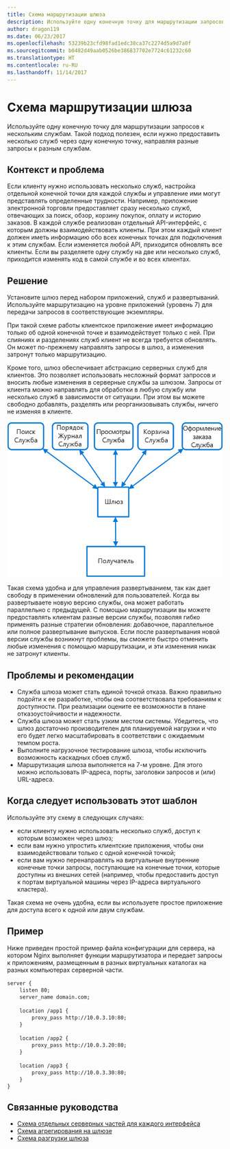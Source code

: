 ```yaml
---
title: Схема маршрутизации шлюза
description: Используйте одну конечную точку для маршрутизации запросов к нескольким службам.
author: dragon119
ms.date: 06/23/2017
ms.openlocfilehash: 53239b23cfd98fad1edc38ca37c2274d5a9d7a0f
ms.sourcegitcommit: b0482d49aab0526be386837702e7724c61232c60
ms.translationtype: HT
ms.contentlocale: ru-RU
ms.lasthandoff: 11/14/2017
---
```

# <a name="gateway-routing-pattern"></a>Схема маршрутизации шлюза

Используйте одну конечную точку для маршрутизации запросов к нескольким службам. Такой подход полезен, если нужно предоставить несколько служб через одну конечную точку, направляя разные запросы к разным службам.

## <a name="context-and-problem"></a>Контекст и проблема

Если клиенту нужно использовать несколько служб, настройка отдельной конечной точки для каждой службы и управление ими могут представлять определенные трудности. Например, приложение электронной торговли предоставляет сразу несколько служб, отвечающих за поиск, обзор, корзину покупок, оплату и историю заказов. В каждой службе реализован отдельный API-интерфейс, с которым должны взаимодействовать клиенты. При этом каждый клиент должен иметь информацию обо всех конечных точках для подключения к этим службам. Если изменяется любой API, приходится обновлять все клиенты. Если вы разделяете одну службу на две или несколько служб, приходится изменять код в самой службе и во всех клиентах.

## <a name="solution"></a>Решение

Установите шлюз перед набором приложений, служб и развертываний. Используйте маршрутизацию на уровне приложений (уровень 7) для передачи запросов в соответствующие экземпляры.

При такой схеме работы клиентское приложение имеет информацию только об одной конечной точке и взаимодействует только с ней. При слияниях и разделениях служб клиент не всегда требуется обновлять. Он может по-прежнему направлять запросы в шлюз, а изменения затронут только маршрутизацию.

Кроме того, шлюз обеспечивает абстракцию серверных служб для клиентов. Это позволяет использовать несложный формат запросов и вносить любые изменения в серверные службы за шлюзом. Запросы от клиента можно направлять для обработки в любую службу или несколько служб в зависимости от ситуации. При этом вы можете свободно добавлять, разделять или реорганизовывать службы, ничего не изменяя в клиенте.

![](./_images/gateway-routing.png)
 
Такая схема удобна и для управления развертыванием, так как дает свободу в применении обновлений для пользователей. Когда вы развертываете новую версию службы, она может работать параллельно с предыдущей. С помощью маршрутизации вы можете предоставлять клиентам разные версии службы, позволяя гибко применять разные стратегии обновления: добавочное, параллельное или полное развертывание выпусков. Если после развертывания новой версии службы возникнут проблемы, вы сможете быстро отменить любые изменения с помощью маршрутизации, и эти изменения никак не затронут клиенты.

## <a name="issues-and-considerations"></a>Проблемы и рекомендации

- Служба шлюза может стать единой точкой отказа. Важно правильно подойти к ее разработке, чтобы она соответствовала требованиям к доступности. При реализации оцените ее возможности в плане отказоустойчивости и надежности.
- Служба шлюза может стать узким местом системы. Убедитесь, что шлюз достаточно производителен для планируемой нагрузки и что его будет легко масштабировать в соответствии с ожидаемым темпом роста.
- Выполните нагрузочное тестирование шлюза, чтобы исключить возможность каскадных сбоев служб.
- Маршрутизация шлюза выполняется на 7-м уровне. Для этого можно использовать IP-адреса, порты, заголовки запросов и (или) URL-адреса.

## <a name="when-to-use-this-pattern"></a>Когда следует использовать этот шаблон

Используйте эту схему в следующих случаях:

- если клиенту нужно использовать несколько служб, доступ к которым возможен через шлюз;
- если вам нужно упростить клиентские приложения, чтобы они взаимодействовали только с одной конечной точкой;
- если вам нужно перенаправлять на виртуальные внутренние конечные точки запросы, поступающие на конечные точки, которые доступны из внешних сетей (например, чтобы предоставить доступ к портам виртуальной машины через IP-адреса виртуального кластера).

Такая схема не очень удобна, если вы используете простое приложение для доступа всего к одной или двум службам.

## <a name="example"></a>Пример

Ниже приведен простой пример файла конфигурации для сервера, на котором Nginx выполняет функции маршрутизатора и передает запросы к приложениям, размещенным в разных виртуальных каталогах на разных компьютерах серверной части.

```
server {
    listen 80;
    server_name domain.com;

    location /app1 {
        proxy_pass http://10.0.3.10:80;
    }

    location /app2 {
        proxy_pass http://10.0.3.20:80;
    }

    location /app3 {
        proxy_pass http://10.0.3.30:80;
    }
}
```

## <a name="related-guidance"></a>Связанные руководства

- [Схема отдельных серверных частей для каждого интерфейса](./backends-for-frontends.md)
- [Схема агрегирования на шлюзе](./gateway-aggregation.md)
- [Схема разгрузки шлюза](./gateway-offloading.md)



